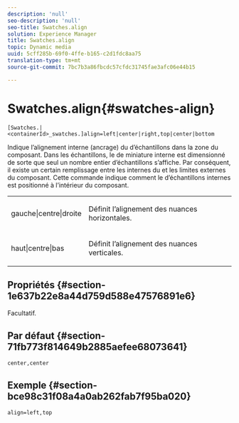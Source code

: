 ```yaml
---
description: 'null'
seo-description: 'null'
seo-title: Swatches.align
solution: Experience Manager
title: Swatches.align
topic: Dynamic media
uuid: 5cff285b-69f0-4ffe-b165-c2d1fdc8aa75
translation-type: tm+mt
source-git-commit: 7bc7b3a86fbcdc57cfdc31745fae3afc06e44b15

---
```



# Swatches.align{#swatches-align}

`[Swatches.|<containerId>_swatches.]align=left|center|right,top|center|bottom`

Indique l’alignement interne (ancrage) du d’échantillons  dans la zone du composant. Dans les échantillons, le  de miniature interne est dimensionné de sorte que seul un nombre entier d’échantillons s’affiche. Par conséquent, il existe un certain remplissage entre les  internes du et les limites externes du composant. Cette commande indique comment le d’échantillons internes est positionné à l’intérieur du composant.

<table id="table_58D88FF5F83A4ABA928695B5AFF97354"> 
 <tbody> 
  <tr> 
   <td> <p> <span class="codeph"> gauche|centre|droite</span> </p> </td> 
   <td> <p> Définit l’alignement des nuances horizontales. </p> </td> 
  </tr> 
  <tr> 
   <td> <p><span class="codeph"> haut|centre|bas</span> </p> </td> 
   <td> <p> Définit l’alignement des nuances verticales. </p> </td> 
  </tr> 
 </tbody> 
</table>

## Propriétés {#section-1e637b22e8a44d759d588e47576891e6}

Facultatif.

## Par défaut {#section-71fb773f814649b2885aefee68073641}

`center,center`

## Exemple {#section-bce98c31f08a4a0ab262fab7f95ba020}

`align=left,top`

